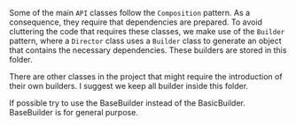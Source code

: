 Some of the main `API` classes follow the `Composition` pattern. As a consequence, they require that dependencies are prepared. To avoid cluttering the code that requires these classes, we make use of the `Builder` pattern, where a `Director` class uses a `Builder` class to generate an object that contains the necessary dependencies. These builders are stored in this folder.

There are other classes in the project that might require the introduction of their own builders. I suggest we keep all builder inside this folder.

If possible try to use the BaseBuilder instead of the BasicBuilder. BaseBuilder is for general purpose.